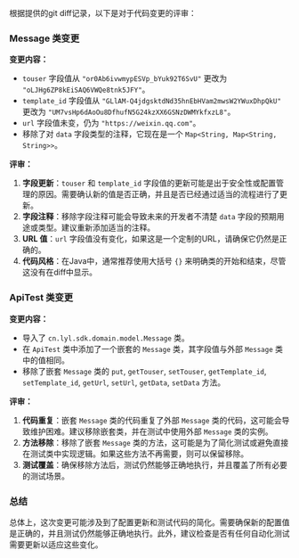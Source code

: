 根据提供的git diff记录，以下是对于代码变更的评审：

### Message 类变更

**变更内容：**
- `touser` 字段值从 `"or0Ab6ivwmypESVp_bYuk92T6SvU"` 更改为 `"oLJHg6ZP8kEiSAQ6VWQe8tnk5JFY"`。
- `template_id` 字段值从 `"GLlAM-Q4jdgsktdNd35hnEbHVam2mwsW2YWuxDhpQkU"` 更改为 `"UM7vsHp6dAoOu8DfhufN5G24kzXX6GSNzDWMYkfxzL8"`。
- `url` 字段值未变，仍为 `"https://weixin.qq.com"`。
- 移除了对 `data` 字段类型的注释，它现在是一个 `Map<String, Map<String, String>>`。

**评审：**
1. **字段更新**：`touser` 和 `template_id` 字段值的更新可能是出于安全性或配置管理的原因。需要确认新的值是否正确，并且是否已经通过适当的流程进行了更新。
2. **字段注释**：移除字段注释可能会导致未来的开发者不清楚 `data` 字段的预期用途或类型。建议重新添加适当的注释。
3. **URL 值**：`url` 字段值没有变化，如果这是一个定制的URL，请确保它仍然是正确的。
4. **代码风格**：在Java中，通常推荐使用大括号 `{}` 来明确类的开始和结束，尽管这没有在diff中显示。

### ApiTest 类变更

**变更内容：**
- 导入了 `cn.lyl.sdk.domain.model.Message` 类。
- 在 `ApiTest` 类中添加了一个嵌套的 `Message` 类，其字段值与外部 `Message` 类中的值相同。
- 移除了嵌套 `Message` 类的 `put`, `getTouser`, `setTouser`, `getTemplate_id`, `setTemplate_id`, `getUrl`, `setUrl`, `getData`, `setData` 方法。

**评审：**
1. **代码重复**：嵌套 `Message` 类的代码重复了外部 `Message` 类的代码，这可能会导致维护困难。建议移除嵌套类，并在测试中使用外部 `Message` 类的实例。
2. **方法移除**：移除了嵌套 `Message` 类的方法，这可能是为了简化测试或避免直接在测试类中实现逻辑。如果这些方法不再需要，则可以保留移除。
3. **测试覆盖**：确保移除方法后，测试仍然能够正确地执行，并且覆盖了所有必要的测试场景。

### 总结

总体上，这次变更可能涉及到了配置更新和测试代码的简化。需要确保新的配置值是正确的，并且测试仍然能够正确地执行。此外，建议检查是否有任何自动化测试需要更新以适应这些变化。